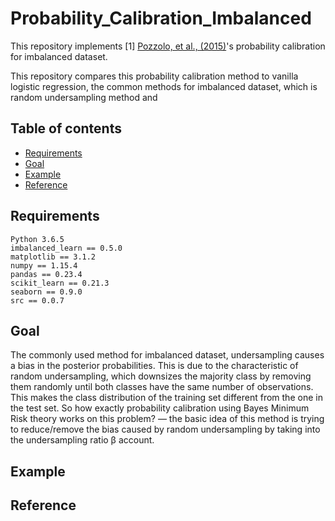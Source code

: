 # Probability_Calibration_Imbalanced
This repository implements 
[1] [Pozzolo, et al., (2015)](https://www3.nd.edu/~dial/publications/dalpozzolo2015calibrating.pdf)'s probability calibration
for imbalanced dataset.

This repository compares this probability calibration method to vanilla logistic regression, 
the common methods for imbalanced dataset, which is random undersampling method and 

## Table of contents
* [Requirements](#requirements)
* [Goal](#goal)
* [Example](#example)
* [Reference](#reference)

## Requirements
```
Python 3.6.5
imbalanced_learn == 0.5.0
matplotlib == 3.1.2
numpy == 1.15.4
pandas == 0.23.4
scikit_learn == 0.21.3
seaborn == 0.9.0
src == 0.0.7
```

## Goal
The commonly used method for imbalanced dataset, undersampling causes a bias in the posterior probabilities. This is due to the characteristic of random undersampling, which downsizes the majority class by removing them randomly until both classes have the same number of observations. This makes the class distribution of the training set different from the one in the test set. So how exactly probability calibration using Bayes Minimum Risk theory works on this problem? — the basic idea of this method is trying to reduce/remove the bias caused by random undersampling by taking into the undersampling ratio β account.

## Example


## Reference

